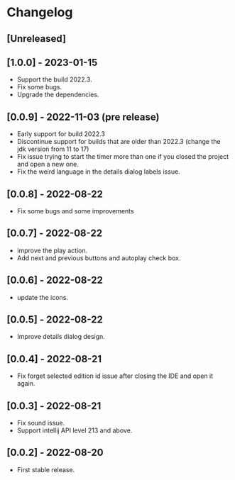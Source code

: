 # Changelog

## [Unreleased]

## [1.0.0] - 2023-01-15
* Support the build 2022.3.
* Fix some bugs.
* Upgrade the dependencies.

## [0.0.9] - 2022-11-03 (pre release)
* Early support for build 2022.3
* Discontinue support for builds that are older than 2022.3 (change the jdk version from 11 to 17)
* Fix issue trying to start the timer more than one if you closed the project and open a new one.
* Fix the weird language in the details dialog labels issue.

## [0.0.8] - 2022-08-22
* Fix some bugs and some improvements

## [0.0.7] - 2022-08-22
* improve the play action.
* Add next and previous buttons and autoplay check box.

## [0.0.6] - 2022-08-22
* update the icons.

## [0.0.5] - 2022-08-22
* Improve details dialog design.

## [0.0.4] - 2022-08-21
* Fix forget selected edition id issue after closing the IDE and open it again.

## [0.0.3] - 2022-08-21
* Fix sound issue.
* Support intellij API level 213 and above.

## [0.0.2] - 2022-08-20
* First stable release.
